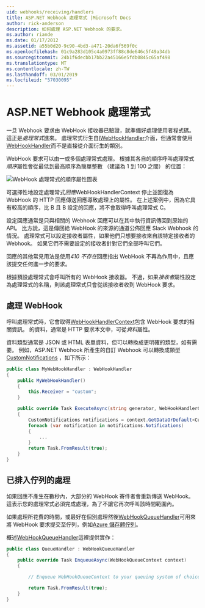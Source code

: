 ```yaml
---
uid: webhooks/receiving/handlers
title: ASP.NET Webhook 處理常式 |Microsoft Docs
author: rick-anderson
description: 如何處理 ASP.NET Webhook 的要求。
ms.author: riande
ms.date: 01/17/2012
ms.assetid: a55b0d20-9c90-4bd3-a471-20da6f569f0c
ms.openlocfilehash: 01c9a283d105c4a0973ff88c8de646c5f49a34db
ms.sourcegitcommit: 24b1f6decbb17bb22a45166e5fdb0845c65af498
ms.translationtype: MT
ms.contentlocale: zh-TW
ms.lasthandoff: 03/01/2019
ms.locfileid: "57030095"
---
```

# <a name="aspnet-webhooks-handlers"></a>ASP.NET Webhook 處理常式

一旦 Webhook 要求由 WebHook 接收器已驗證，就準備好處理使用者程式碼。 這正是*處理常式*進來。 處理常式衍生自[IWebHookHandler](https://github.com/aspnet/WebHooks/blob/master/src/Microsoft.AspNet.WebHooks.Receivers/WebHooks/WebHookHandler.cs)介面，但通常會使用[WebHookHandler](https://github.com/aspnet/WebHooks/blob/master/src/Microsoft.AspNet.WebHooks.Receivers/WebHooks/WebHookHandler.cs)而不是直接從介面衍生的類別。

WebHook 要求可以由一或多個處理常式處理。 根據其各自的順序呼叫處理常式*順序*屬性會從最低到最高順序為簡單整數 （建議為 1 到 100 之間） 的位置：

![WebHook 處理常式的順序屬性圖表](_static/Handlers.png)

可選擇性地設定處理常式*回應*WebHookHandlerContext 停止並回復為 WebHook 的 HTTP 回應傳送回應導致處理上的屬性。 在上述案例中，因為它具有較高的順序，比 B 且 B 設定的回應，將不會取得呼叫處理常式 C。

設定回應通常是只與相關的 Webhook 回應可以在其中執行資訊傳回到原始的 API。 比方說，這是傳回給 WebHook 的來源的通道公佈回應 Slack Webhook 的情況。 處理常式可以設定接收者屬性，如果他們只想要接收來自該特定接收者的 Webhook。 如果它們不需要設定的接收者針對它們全部呼叫它們。

回應的其他常見用法是使用*410 不存在*回應指出 WebHook 不再為作用中，且應該提交任何進一步的要求。

根據預設處理常式會呼叫所有的 WebHook 接收器。 不過，如果*接收者*屬性設定為處理常式的名稱，則該處理常式只會從該接收者收到 WebHook 要求。

## <a name="processing-a-webhook"></a>處理 WebHook

呼叫處理常式時，它會取得[WebHookHandlerContext](https://github.com/aspnet/WebHooks/blob/master/src/Microsoft.AspNet.WebHooks.Receivers/WebHooks/WebHookHandlerContext.cs)包含 WebHook 要求的相關資訊。 的資料，通常是 HTTP 要求本文中，可從*資料*屬性。

資料類型通常是 JSON 或 HTML 表單資料，但可以轉換成更明確的類型，如有需要。 例如，ASP.NET Webhook 所產生的自訂 Webhook 可以轉換成類型[CustomNotifications](https://github.com/aspnet/WebHooks/blob/master/src/Microsoft.AspNet.WebHooks.Receivers.Custom/WebHooks/CustomNotifications.cs) ，如下所示：

```csharp
public class MyWebHookHandler : WebHookHandler
{
    public MyWebHookHandler()
    {
        this.Receiver = "custom";
    }

    public override Task ExecuteAsync(string generator, WebHookHandlerContext context)
    {
        CustomNotifications notifications = context.GetDataOrDefault<CustomNotifications>();
        foreach (var notification in notifications.Notifications)
        {
            ...
        }
        return Task.FromResult(true);
    }
}
```

  ## <a name="queued-processing"></a>已排入佇列的處理

如果回應不產生在數秒內，大部分的 WebHook 寄件者會重新傳送 WebHook。 這表示您的處理常式必須完成處理，為了不讓它再次呼叫該時間範圍內。

如果處理所花費的時間，或最好在個別處理然後[WebHookQueueHandler](https://github.com/aspnet/WebHooks/blob/master/src/Microsoft.AspNet.WebHooks.Receivers/WebHooks/WebHookQueueHandler.cs)可用來將 WebHook 要求提交至佇列，例如[Azure 儲存體佇列](https://msdn.microsoft.com/library/azure/dd179353.aspx)。

概述[WebHookQueueHandler](https://github.com/aspnet/WebHooks/blob/master/src/Microsoft.AspNet.WebHooks.Receivers/WebHooks/WebHookQueueHandler.cs)這裡提供實作：

```csharp
public class QueueHandler : WebHookQueueHandler
{
    public override Task EnqueueAsync(WebHookQueueContext context)
    {

        // Enqueue WebHookQueueContext to your queuing system of choice

        return Task.FromResult(true);
    }
}
```
